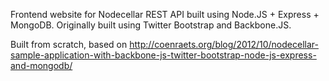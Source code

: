 Frontend website for Nodecellar REST API built using Node.JS + Express + MongoDB. Originally built using Twitter Bootstrap and Backbone.JS.

Built from scratch, based on http://coenraets.org/blog/2012/10/nodecellar-sample-application-with-backbone-js-twitter-bootstrap-node-js-express-and-mongodb/
